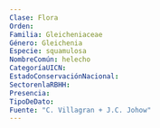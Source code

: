 ```yaml
---
Clase: Flora
Orden: 
Familia: Gleicheniaceae
Género: Gleichenia
Especie: squamulosa
NombreComún: helecho
CategoríaUICN: 
EstadoConservaciónNacional: 
SectorenlaRBHH: 
Presencia: 
TipoDeDato: 
Fuente: "C. Villagran + J.C. Johow"
---
```

